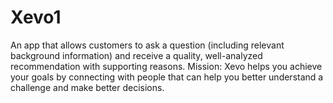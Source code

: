 # Xevo1
An app that allows customers to ask a question (including relevant background information) and receive a quality, well-analyzed recommendation with supporting reasons. Mission: Xevo helps you achieve your goals by connecting with people that can help you better understand a challenge and make better decisions.
